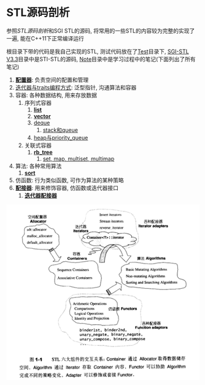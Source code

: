 # STL源码剖析

参照*STL源码剖析*和SGI STL的源码, 将常用的一些STL的内容较为完整的实现了一遍, 能在C++11下正常编译运行

根目录下带的代码是我自己实现的STL, 测试代码放在了[Test](https://github.com/LiTianxiong/Standard-Template-Library/tree/master/Test)目录下, [SGI-STL V3.3](https://github.com/LiTianxiong/Standard-Template-Library/tree/master/SGI-STL%20V3.3)目录中是STI-STL的源码, [Note](https://github.com/LiTianxiong/Standard-Template-Library/tree/master/Note)目录中是学习过程中的笔记(下面列出了所有笔记)

1. **[配置器](https://github.com/LiTianxiong/Standard-Template-Library/blob/master/Note/配置器.md)**: 负责空间的配置和管理
2. [迭代器与traits编程方式](https://github.com/LiTianxiong/Standard-Template-Library/blob/master/Note/迭代器.md): 泛型指针, 沟通算法和容器
3. 容器: 各种数据结构, 用来存放数据
   1. 序列式容器
      1. **[list](https://github.com/LiTianxiong/Standard-Template-Library/blob/master/Note/list.md)**
      2. **[vector](https://github.com/LiTianxiong/Standard-Template-Library/blob/master/Note/vector.md)**
      3. [deque](https://github.com/LiTianxiong/Standard-Template-Library/blob/master/Note/deque.md)
         1. [stack和queue](https://github.com/LiTianxiong/Standard-Template-Library/blob/master/Note/stack和queue.md)
      4. [heap与priority_queue](https://github.com/LiTianxiong/Standard-Template-Library/blob/master/Note/heap与priority_queue.md)
   2. 关联式容器
      1. **[rb_tree](https://github.com/LiTianxiong/Standard-Template-Library/blob/master/Note/rb_tree.md)**
         1. [set, map, multiset, multimap](https://github.com/LiTianxiong/Standard-Template-Library/blob/master/Note/set,map,multiset,multimap.md)
4. 算法: 各种常用算法
   1. **[sort](https://github.com/LiTianxiong/Standard-Template-Library/blob/master/Note/sort.md)**
5. 仿函数: 行为类似函数, 可作为算法的某种策略
6. **[配接器](https://github.com/LiTianxiong/Standard-Template-Library/blob/master/Note/配接器.md)**: 用来修饰容器, 仿函数或迭代器接口
   1. **[迭代器配接器](https://github.com/LiTianxiong/Standard-Template-Library/blob/master/Note/迭代器配接器.md)**





![](https://raw.githubusercontent.com/LiTianxiong/Pictures/master/20190429151826.png)

